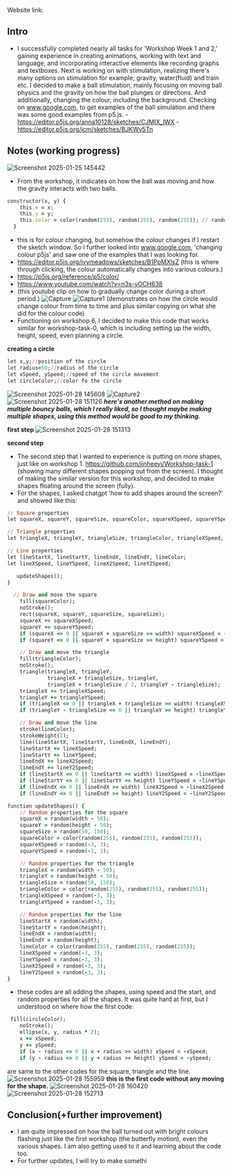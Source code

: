 Website link:

## Intro
- I successfully completed nearly all tasks for 'Workshop Week 1 and 2,' gaining experience in creating animations, working with text and language, and incorporating interactive elements like recording graphs and textboxes. Next is working on with stimulation, realizing there's many options on stimulation for example; gravity, water(fluid) and train etc. I decided to make a ball stimulation, mainly focusing on moving ball physics and the gravity on how the ball plunges or directions. And additionally, changing the colour, including the background. Checking on www.google.com, to get examples of the ball simulation and there was some good examples from p5.js.
-https://editor.p5js.org/anna10128/sketches/CJMIX_lWX
-https://editor.p5js.org/icm/sketches/BJKWv5Tn
## Notes (working progress)
![Screenshot 2025-01-25 145442](https://github.com/user-attachments/assets/b7665b8a-e5c1-4864-bc4c-fbfef4811549)
- From the workshop, it indicates on how the ball was moving and how the gravity interacts with two balls. 

```ruby
constructor(x, y) {
    this.x = x;
    this.y = y; 
    this.color = color(random(255), random(255), random(255)); // random color
  }
```
- this is for colour changing, but somehow the colour changes if I restart the sketch window. So I further looked into www.google.com, 'changing colour p5js' and saw one of the examples that I was looking for.
- https://editor.p5js.org/ivymeadows/sketches/B1PpMXlsZ
(this is where through clicking, the colour automatically changes into various colours.)
- https://p5js.org/reference/p5/color/
- https://www.youtube.com/watch?v=n3s-yOCH638
- (this youtube clip on how to gradually change color during a short period.)
![Capture](https://github.com/user-attachments/assets/ea4cfbee-6c79-4227-9396-f98da89f3acd)
![Capture1](https://github.com/user-attachments/assets/493c69e3-a924-4341-8c29-6896c639ae4e)
(demonstrates on how the circle would change colour from time to time and plus similar copying on what she did for the colour code)
- Functioning on workshop 6, I decided to make this code that works similar for workshop-task-0, which is including setting up the width, height, speed, even planning a circle.

**creating a circle**
```ruby
let x,y;//position of the circle
let radius=50;//radius of the circle
let xSpeed, ySpeed;//speed of the circle movement
let circleColor;//color fo the circle
```
![Screenshot 2025-01-28 145608](https://github.com/user-attachments/assets/00b538d6-b3f3-40ca-b0b2-5df396599471)
![Capture2](https://github.com/user-attachments/assets/31abd31e-2819-4d2f-921b-050f1b7b3559)
![Screenshot 2025-01-28 151126](https://github.com/user-attachments/assets/9f2e271b-f6a7-4c56-9b98-ab0afef6dabf)
**_here's another method on making multiple bouncy balls, which I really liked, so I thought maybe making multiple shapes, using this method would be good to my thinking._**

**first step**
![Screenshot 2025-01-28 151313](https://github.com/user-attachments/assets/35d7490f-4807-4021-a1ea-0ded2a14e609)

**second step**
- The second step that I wanted to experience is putting on more shapes, just like on workshop 1. https://github.com/jinheeyi/Workshop-task-1 (showing many different shapes popping out from the screen). I thought of making the similar version for this workshop, and decided to make shapes floating around the screen (fully).
- For the shapes, I asked chatgpt 'how to add shapes around the screen?' and showed like this:

```ruby
// Square properties
let squareX, squareY, squareSize, squareColor, squareXSpeed, squareYSpeed;

// Triangle properties
let triangleX, triangleY, triangleSize, triangleColor, triangleXSpeed, triangleYSpeed;

// Line properties
let lineStartX, lineStartY, lineEndX, lineEndY, lineColor;
let lineXSpeed, lineYSpeed, lineX2Speed, lineY2Speed;
```
```ruby
   updateShapes();
}
```
```ruby
  // Draw and move the square
    fill(squareColor);
    noStroke();
    rect(squareX, squareY, squareSize, squareSize);
    squareX += squareXSpeed;
    squareY += squareYSpeed;
    if (squareX <= 0 || squareX + squareSize >= width) squareXSpeed = -squareXSpeed;
    if (squareY <= 0 || squareY + squareSize >= height) squareYSpeed = -squareYSpeed;

    // Draw and move the triangle
    fill(triangleColor);
    noStroke();
    triangle(triangleX, triangleY, 
             triangleX + triangleSize, triangleY, 
             triangleX + triangleSize / 2, triangleY - triangleSize);
    triangleX += triangleXSpeed;
    triangleY += triangleYSpeed;
    if (triangleX <= 0 || triangleX + triangleSize >= width) triangleXSpeed = -triangleXSpeed;
    if (triangleY - triangleSize <= 0 || triangleY >= height) triangleYSpeed = -triangleYSpeed;

    // Draw and move the line
    stroke(lineColor);
    strokeWeight(2);
    line(lineStartX, lineStartY, lineEndX, lineEndY);
    lineStartX += lineXSpeed;
    lineStartY += lineYSpeed;
    lineEndX += lineX2Speed;
    lineEndY += lineY2Speed;
    if (lineStartX <= 0 || lineStartX >= width) lineXSpeed = -lineXSpeed;
    if (lineStartY <= 0 || lineStartY >= height) lineYSpeed = -lineYSpeed;
    if (lineEndX <= 0 || lineEndX >= width) lineX2Speed = -lineX2Speed;
    if (lineEndY <= 0 || lineEndY >= height) lineY2Speed = -lineY2Speed;
```
```ruby
function updateShapes() {
    // Random properties for the square
    squareX = random(width - 50);
    squareY = random(height - 50);
    squareSize = random(50, 150);
    squareColor = color(random(255), random(255), random(255));
    squareXSpeed = random(-3, 3);
    squareYSpeed = random(-3, 3);

    // Random properties for the triangle
    triangleX = random(width - 50);
    triangleY = random(height - 50);
    triangleSize = random(50, 150);
    triangleColor = color(random(255), random(255), random(255));
    triangleXSpeed = random(-3, 3);
    triangleYSpeed = random(-3, 3);

    // Random properties for the line
    lineStartX = random(width);
    lineStartY = random(height);
    lineEndX = random(width);
    lineEndY = random(height);
    lineColor = color(random(255), random(255), random(255));
    lineXSpeed = random(-3, 3);
    lineYSpeed = random(-3, 3);
    lineX2Speed = random(-3, 3);
    lineY2Speed = random(-3, 3);
}
```
- these codes are all adding the shapes, using speed and the start, and random properties for all the shapes. It was quite hard at first, but I understood on where how the first code:
```ruby
 fill(circleColor);
    noStroke();
    ellipse(x, y, radius * 2);
    x += xSpeed;
    y += ySpeed;
    if (x - radius <= 0 || x + radius >= width) xSpeed = -xSpeed;
    if (y - radius <= 0 || y + radius >= height) ySpeed = -ySpeed;
```
are same to the other codes for the square, triangle and the line. 
![Screenshot 2025-01-28 155959](https://github.com/user-attachments/assets/43e7706d-131e-4358-9169-adc82194bf41)
**this is the first code without any moving for the shape.**
![Screenshot 2025-01-28 160420](https://github.com/user-attachments/assets/0a51d9b0-09cd-4486-b8de-6fd1757fc592)
![Screenshot 2025-01-28 152713](https://github.com/user-attachments/assets/b8043d09-80dd-495e-9552-81626bfed3a9)

## Conclusion(+further improvement)
- I am quite impressed on how the ball turned out with bright colours flashing just like the first workshop (the butterfly motion), even the various shapes. I am also getting used to it and learning about the code too. 
- For further updates, I will try to make somethi
